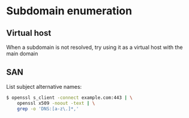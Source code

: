 # Subdomain enumeration

## Virtual host
When a subdomain is not resolved, try using it as a virtual host with the main
domain

## SAN
List subject alternative names:

```bash
$ openssl s_client -connect example.com:443 | \
	openssl x509 -noout -text | \
	grep -o 'DNS:[a-z\.]*,'
```
